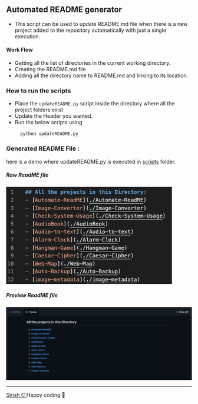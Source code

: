 ## Automated README generator ##
- This script can be used to update README.md file when there is a new project added to the repository automatically with just a single execution.


#### Work Flow
- Getting all the list of directories in the current working directory.
- Creating the README.md file
- Adding all the directory name to README.md and linking to its location.


###  How to run the scripts
- Place the ```updateREADME.py``` script inside the directory where all the project folders exist
- Update the Header you wanted.
- Run the below scripts using
    ```
      python updateREADME.py
    ```

### Generated README File : 
here is  a demo where updateREADME.py is executed in [scripts](../../scripts) folder. 
##### Raw ReadME file
![Image](./demo/raw.png)

##### Preview ReadME file
![Image](./demo/preview.png)

---
[ Sirish C ](https://github.com/SirishC)
Happy coding 🤟